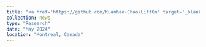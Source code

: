 ```yaml
---
title: "<a href='https://github.com/Kuanhao-Chao/LiftOn' target='_blank'>LiftOn</a> is selected for a 20-min talk at the <a href='https://www.iscb.org/ismb2024/home' target='_blank'>ISMB 2024</a>,General Computational COSI track. See you in Montreal, Canada!"
collection: news
type: "Research"
date: "May 2024"
location: "Montreal, Canada"
---
```

